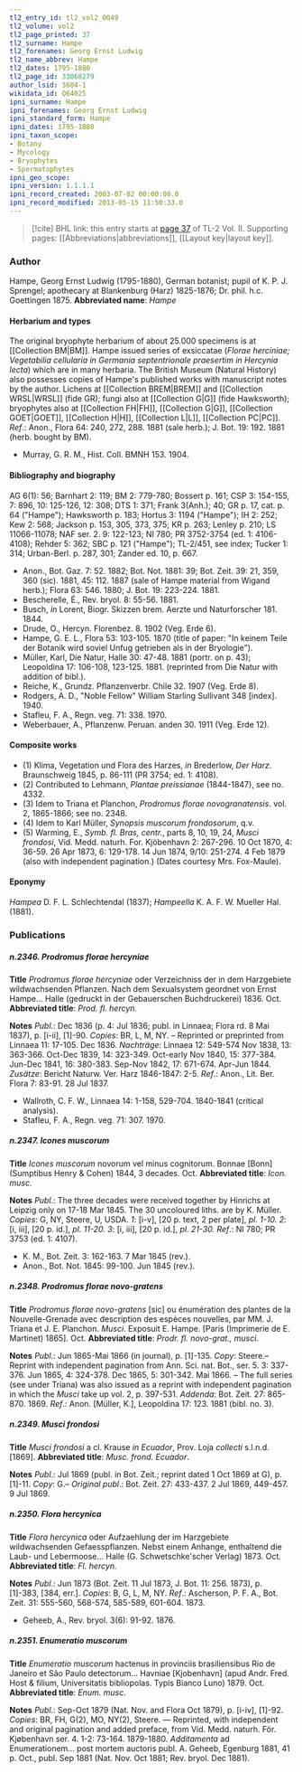 ```yaml
---
tl2_entry_id: tl2_vol2_0049
tl2_volume: vol2
tl2_page_printed: 37
tl2_surname: Hampe
tl2_forenames: Georg Ernst Ludwig
tl2_name_abbrev: Hampe
tl2_dates: 1795-1880
tl2_page_id: 33068279
author_lsid: 3604-1
wikidata_id: Q64025
ipni_surname: Hampe
ipni_forenames: Georg Ernst Ludwig
ipni_standard_form: Hampe
ipni_dates: 1795-1880
ipni_taxon_scope: 
- Botany
- Mycology
- Bryophytes
- Spermatophytes
ipni_geo_scope: 
ipni_version: 1.1.1.1
ipni_record_created: 2003-07-02 00:00:00.0
ipni_record_modified: 2013-05-15 11:50:33.0
---
```



> [!cite] BHL link: this entry starts at [page 37](https://www.biodiversitylibrary.org/page/33068279) of TL-2 Vol. II.
> Supporting pages: [[Abbreviations|abbreviations]], [[Layout key|layout key]].

### Author

Hampe, Georg Ernst Ludwig (1795-1880), German botanist; pupil of K. P. J. Sprengel; apothecary at Blankenburg (Harz) 1825-1876; Dr. phil. h.c. Goettingen 1875. 
**Abbreviated name**: *Hampe*

#### Herbarium and types

The original bryophyte herbarium of about 25.000 specimens is at [[Collection BM|BM]]. Hampe issued series of exsiccatae (*Florae herciniae; Vegetabilia cellularia in Germania septentrionale praesertim in Hercynia lecta*) which are in many herbaria. The British Museum (Natural History) also possesses copies of Hampe's published works with manuscript notes by the author. Lichens at [[Collection BREM|BREM]] and [[Collection WRSL|WRSL]] (fide GR); fungi also at [[Collection G|G]] (fide Hawksworth); bryophytes also at [[Collection FH|FH]], [[Collection G|G]], [[Collection GOET|GOET]], [[Collection H|H]], [[Collection L|L]], [[Collection PC|PC]].
*Ref*.: Anon., Flora 64: 240, 272, 288. 1881 (sale herb.); J. Bot. 19: 192. 1881 (herb. bought by BM).
- Murray, G. R. M., Hist. Coll. BMNH 153. 1904.

#### Bibliography and biography

AG 6(1): 56; Barnhart 2: 119; BM 2: 779-780; Bossert p. 161; CSP 3: 154-155, 7: 896, 10: 125-126, 12: 308; DTS 1: 371; Frank 3(Anh.); 40; GR p. 17, cat. p. 64 ("Hampe"); Hawksworth p. 183; Hortus 3: 1194 ("Hampe"); IH 2: 252; Kew 2: 568; Jackson p. 153, 305, 373, 375; KR p. 263; Lenley p. 210; LS 11066-11078; NAF ser. 2. 9: 122-123; NI 780; PR 3752-3754 (ed. 1: 4106-4108); Rehder 5: 362; SBC p. 121 ("Hampe"); TL-2/451, see index; Tucker 1: 314; Urban-Berl. p. 287, 301; Zander ed. 10, p. 667.
- Anon., Bot. Gaz. 7: 52. 1882; Bot. Not. 1881: 39; Bot. Zeit. 39: 21, 359, 360 (sic). 1881, 45: 112. 1887 (sale of Hampe material from Wigand herb.); Flora 63: 546. 1880; J. Bot. 19: 223-224. 1881.
- Bescherelle, É., Rev. bryol. 8: 55-56. 1881.
- Busch, *in* Lorent, Biogr. Skizzen brem. Aerzte und Naturforscher 181. 1844.
- Drude, O., Hercyn. Florenbez. 8. 1902 (Veg. Erde 6).
- Hampe, G. E. L., Flora 53: 103-105. 1870 (title of paper: "In keinem Teile der Botanik wird soviel Unfug getrieben als in der Bryologie").
- Müller, Karl, Die Natur, Halle 30: 47-48. 1881 (portr. on p. 43); Leopoldina 17: 106-108, 123-125. 1881. (reprinted from Die Natur with addition of bibl.).
- Reiche, K., Grundz. Pflanzenverbr. Chile 32. 1907 (Veg. Erde 8).
- Rodgers, A. D., "Noble Fellow" William Starling Sullivant 348 \[index\]. 1940.
- Stafleu, F. A., Regn. veg. 71: 338. 1970.
- Weberbauer, A., Pflanzenw. Peruan. anden 30. 1911 (Veg. Erde 12).

#### Composite works

- (1) Klima, Vegetation und Flora des Harzes, *in* Brederlow, *Der Harz*. Braunschweig 1845, p. 86-111 (PR 3754; ed. 1: 4108).
- (2) Contributed to Lehmann, *Plantae preissianae* (1844-1847), see no. 4332.
- (3) Idem to Triana et Planchon, *Prodromus florae novogranatensis*. vol. 2, 1865-1866; see no. 2348.
- (4) Idem to Karl Müller, *Synopsis muscorum frondosorum*, q.v.
- (5) Warming, E., *Symb. fl. Bras, centr.*, parts 8, 10, 19, 24, *Musci frondosi*, Vid. Medd. naturh. For. Kjöbenhavn 2: 267-296. 10 Oct 1870, 4: 36-59. 26 Apr 1873, 6: 129-178. 14 Jun 1874, 9/10: 251-274. 4 Feb 1879 (also with independent pagination.) (Dates courtesy Mrs. Fox-Maule).

#### Eponymy

*Hampea* D. F. L. Schlechtendal (1837); *Hampeella* K. A. F. W. Mueller Hal. (1881).

### Publications

##### n.2346. Prodromus florae hercyniae

**Title**
*Prodromus florae hercyniae* oder Verzeichniss der in dem Harzgebiete wildwachsenden Pflanzen. Nach dem Sexualsystem geordnet von Ernst Hampe... Halle (gedruckt in der Gebauerschen Buchdruckerei) 1836. Oct.
**Abbreviated title**: *Prod. fl. hercyn.*

**Notes**
*Publ*.: Dec 1836 (p. 4: Jul 1836; publ. in Linnaea; Flora rd. 8 Mai 1837), p. \[i-ii\], \[1\]-90.
*Copies*: BR, L, M, NY. – Reprinted or preprinted from Linnaea 11: 17-105. Dec 1836.
*Nachträge*: Linnaea 12: 549-574 Nov 1838, 13: 363-366. Oct-Dec 1839, 14: 323-349. Oct-early Nov 1840, 15: 377-384. Jun-Dec 1841, 16: 380-383. Sep-Nov 1842, 17: 671-674. Apr-Jun 1844.
*Zusätze*: Bericht Naturw. Ver. Harz 1846-1847: 2-5.
*Ref*.: Anon., Lit. Ber. Flora 7: 83-91. 28 Jul 1837.
- Wallroth, C. F. W., Linnaea 14: 1-158, 529-704. 1840-1841 (critical analysis).
- Stafleu, F. A., Regn. veg. 71: 307. 1970.

##### n.2347. Icones muscorum

**Title**
*Icones muscorum* novorum vel minus cognitorum. Bonnae \[Bonn\] (Sumptibus Henry & Cohen) 1844, 3 decades. Oct.
**Abbreviated title**: *Icon. musc.*

**Notes**
*Publ*.: The three decades were received together by Hinrichs at Leipzig only on 17-18 Mar 1845. The 30 uncoloured liths. are by K. Müller. *Copies*: G, NY, Steere, U, USDA.
*1*: \[i-v\], \[20 p. text, 2 per plate\], *pl. 1-10.*
*2*: \[i, iii\], \[20 p. id.\], *pl. 11-20.*
*3*: \[i, iii\], \[20 p. id.\], *pl. 21-30.*
*Ref*.: NI 780; PR 3753 (ed. 1: 4107).
- K. M., Bot. Zeit. 3: 162-163. 7 Mar 1845 (rev.).
- Anon., Bot. Not. 1845: 99-100. Jun 1845 (rev.).

##### n.2348. Prodromus florae novo-gratens

**Title**
*Prodromus florae novo-gratens* \[sic\] ou énumération des plantes de la Nouvelle-Grenade avec description des espèces nouvelles, par MM. J. Triana et J. E. Planchon. *Musci*. Exposuit E. Hampe. \[Paris (Imprimerie de E. Martinet) 1865\]. Oct.
**Abbreviated title**: *Prodr. fl. novo-grat., musci*.

**Notes**
*Publ*.: Jun 1865-Mai 1866 (in journal), p. \[1\]-135. *Copy*: Steere.– Reprint with independent pagination from Ann. Sci. nat. Bot., ser. 5. 3: 337-376. Jun 1865, 4: 324-378. Dec 1865, 5: 301-342. Mai 1866. – The full series (see under Triana) was also issued as a reprint with independent pagination in which the *Musci* take up vol. 2, p. 397-531.
*Addenda*: Bot. Zeit. 27: 865-870. 1869.
*Ref*.: Anon. \[Müller, K.\], Leopoldina 17: 123. 1881 (bibl. no. 3).

##### n.2349. Musci frondosi

**Title**
*Musci frondosi* a cl. Krause *in Ecuador*, Prov. Loja *collecti* s.l.n.d. \[1869\].
**Abbreviated title**: *Musc. frond. Ecuador*.

**Notes**
*Publ*.: Jul 1869 (publ. in Bot. Zeit.; reprint dated 1 Oct 1869 at G), p. \[1\]-11. *Copy*: G.– *Original publ*.: Bot. Zeit. 27: 433-437. 2 Jul 1869, 449-457. 9 Jul 1869.

##### n.2350. Flora hercynica

**Title**
*Flora hercynica* oder Aufzaehlung der im Harzgebiete wildwachsenden Gefaesspflanzen. Nebst einem Anhange, enthaltend die Laub- und Lebermoose... Halle (G. Schwetschke'scher Verlag) 1873. Oct.
**Abbreviated title**: *Fl. hercyn.*

**Notes**
*Publ*.: Jun 1873 (Bot. Zeit. 11 Jul 1873, J. Bot. 11: 256. 1873), p. \[1\]-383, \[384, err.\].
*Copies*: B, G, L, M, NY.
*Ref*.: Ascherson, P. F. A., Bot. Zeit. 31: 555-560, 568-574, 585-589, 601-604. 1873.
- Geheeb, A., Rev. bryol. 3(6): 91-92. 1876.

##### n.2351. Enumeratio muscorum

**Title**
*Enumeratio muscorum* hactenus in provinciis brasiliensibus Rio de Janeiro et São Paulo detectorum... Havniae \[Kjobenhavn\] (apud Andr. Fred. Host & filium, Universitatis bibliopolas. Typis Bianco Luno) 1879. Oct.
**Abbreviated title**: *Enum. musc.*

**Notes**
*Publ*.: Sep-Oct 1879 (Nat. Nov. and Flora Oct 1879), p. \[i-iv\], \[1\]-92. *Copies*: BR, FH, G(2), MO, NY(2), Steere. — Reprinted, with independent and original pagination and added preface, from Vid. Medd. naturh. För. Kjøbenhavn ser. 4. 1-2: 73-164. 1879-1880.
*Additamenta* ad Enumerationem... post mortem auctoris publ. A. Geheeb, Egenburg 1881, 41 p. Oct., publ. Sep 1881 (Nat. Nov. Oct 1881; Rev. bryol. Dec 1881).

